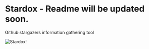 # Stardox - Readme will be updated soon.
Github stargazers information gathering tool


![Stardox!](https://i.imgur.com/lmt5paO.png)
